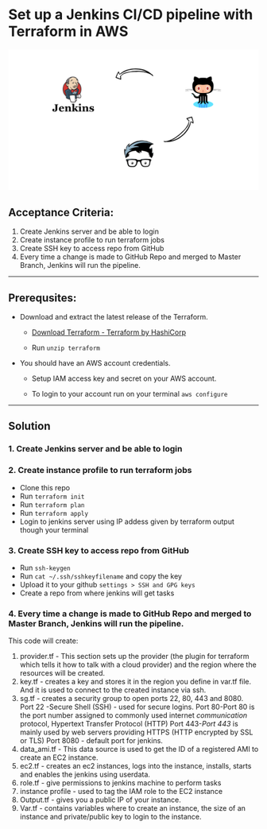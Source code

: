 # Set up a Jenkins CI/CD pipeline with Terraform in AWS
![](jenkins-github-pr-integration.png) 

## Acceptance Criteria:
1. Create Jenkins server and be able to login
2. Create instance profile to run terraform jobs
3. Create SSH key to access repo from GitHub
4. Every time a change is made to GitHub Repo and merged to Master Branch, Jenkins will run the pipeline.
---
## Prerequsites:
* Download and extract the  latest release of the Terraform. 

  - [Download Terraform - Terraform by HashiCorp](https://www.terraform.io/downloads.html)

  - Run ```unzip terraform```

* You should have an AWS account credentials. 

  - Setup IAM access key and secret on your AWS account.

  - To login to your account run on your terminal 
```aws configure```
---
## Solution
### 1. Create Jenkins server and be able to login
### 2. Create instance profile to run terraform jobs
* Clone this repo 
* Run ```terraform init```
* Run ```terraform plan```
* Run ```terraform apply```
* Login to jenkins server using IP addess given by terraform output though your terminal
### 3. Create SSH key to access repo from GitHub
* Run ```ssh-keygen```
* Run ```cat ~/.ssh/sshkeyfilename``` and copy the key
* Upload it to your github ```settings > SSH and GPG keys```
* Create a repo from where jenkins will get tasks 
### 4. Every time a change is made to GitHub Repo and merged to Master Branch, Jenkins will run the pipeline.


This code will create: 

1. provider.tf - This section sets up the provider (the plugin for terraform which tells it how to talk with a cloud provider) and the region where the resources will be created. 
2. key.tf - creates a key and stores it in the region you define in var.tf file. And it is used to connect to the created instance via ssh.
3. sg.tf - creates a security group to open ports 22, 80, 443 and 8080.
Port  22 -Secure Shell (SSH) - used for secure logins. 
Port 80-Port 80 is the port number assigned to commonly used internet *communication* protocol, Hypertext Transfer Protocol (HTTP)
Port 443-*Port 443* is mainly used by web servers providing HTTPS (HTTP encrypted by SSL or TLS)
Port 8080 - default port for jenkins.
4. data_ami.tf - This data source is used to get the ID of a registered AMI to create an EC2 instance. 
5. ec2.tf - creates an ec2 instances, logs into the instance, installs, starts and enables the jenkins using userdata.
6. role.tf - give permissions to jenkins machine to perform tasks 
7. instance profile - used to tag the IAM role to the EC2 instance
6. Output.tf - gives you a public IP of your instance.
7. Var.tf - contains variables where to create an instance, the size of an instance and private/public key to login to the instance.

